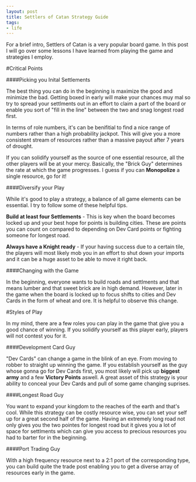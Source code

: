 ```yaml
---
layout: post
title: Settlers of Catan Strategy Guide
tags:
- life
---
```


For a brief intro, Settlers of Catan is a very popular board game. In this post I will go over some lessons I have learned from playing the game and strategies I employ.

#Critical Points

####Picking you Inital Settlements

The best thing you can do in the beginning is maximize the good and minimize the bad. Getting boxed in early will make your chances muy mal so try to spread your settlments out in an effort to claim a part of the board or enable you sort of "fill in the line" between the two and snag longest road first.

In terms of role numbers, it's can be benifitial to find a nice range of numbers rather than a high probability jackpot. This will give you a more consistent stream of resources rather than a massive payout after 7 years of drought. 

If you can solidify yourself as the source of one essential resource, all the other players will be at your mercy. Basically, the "Brick Guy" determines the rate at which the game progresses. I guess if you can **Monopolize** a single resource, go for it!

####Diversify your Play

While it's good to play a strategy, a balance of all game elements can be essential. I try to follow some of these helpful tips.

**Build at least four Settlements** - This is key when the board becomes locked up and your best hope for points is building cities. These are points you can count on compared to depending on Dev Card points or fighting someone for longest road.

**Always have a Knight ready** - If your having success due to a certain tile, the players will most likely mob you in an effort to shut down your imports and it can be a huge asset to be able to move it right back.

####Changing with the Game

In the beginning, everyone wants to build roads and settlments and that means lumber and that sweet brick are in high demand. However, later in the game when the board is locked up to focus shifts to cities and Dev Cards in the form of wheat and ore. It is helpful to observe this change.

#Styles of Play

In my mind, there are a few roles you can play in the game that give you a good chance of winning. If you solidify yourself as this player early, players will not contest you for it.

####Development Card Guy

"Dev Cards" can change a game in the blink of an eye. From moving to robber to straight up winning the game. If you establish yourself as the guy whose gonna go for Dev Cards first, you most likely will pick up **biggest army** and a few **Victory Points** aswell. A great asset of this strategy is your ability to conceal your Dev Cards and pull of some game changing suprises. 

####Longest Road Guy

You want to expand your kingdom to the reaches of the earth and that's cool. While this strategy can be costly resource wise, you can set your self up for a great second half of the game. Having an extremely long road not only gives you the two pointes for longest road but it gives you a lot of space for settlments which can give you access to precious resources you had to barter for in the beginning. 

####Port Trading Guy

With a high frequency resource next to a 2:1 port of the corresponding type, you can build quite the trade post enabling you to get a diverse array of resources early in the game.









